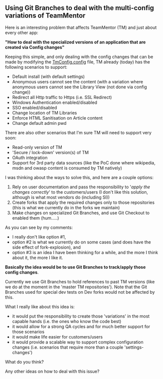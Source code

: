 ## Using Git Branches to deal with the multi-config variations of TeamMentor

Here is an interesting problem that affects TeamMentor (TM)  and just about every other app:  

**"How to deal with the specialized versions of an application that are created via Config changes"**

Keeping this simple, and only dealing with the config changes that can be made by modifying the [TmConfig.config](https://github.com/TeamMentor/Master/blob/master/Web%20Applications/TM_Website/https://github.com/TeamMentor/Master/blob/master/Web%20Applications/TM_Website/TmConfig.config) file, TM already (today) has the following scenarios to support:  

* Default install (with default settings)
* Anonymous users cannot see the content (with a variation where anonymous users cannot see the Library View (not done via config change))
* Redirect all Http traffic to Https (i.e. SSL Redirect)
* Windows Authentication enabled/disabled
* SSO enabled/disabled
* Change location of TM Libraries
* Enforce HTML Sanitisation on Article content
* Change default admin pwd

There are also other scenarios that I'm sure TM will need to support very soon:

* Read-only version of TM
* 'Secure / lock-down' version(s) of TM
* OAuth integration
* Support for 3rd party data sources (like the PoC done where wikipedia, msdn and owasp content is consumed by TM natively)

I was thinking about the ways to solve this, and here are a couple options:

1. Rely on user documentation and pass the responsibility to '_apply the changes correctly_' to the customers/users (I don't like this solution, although is what most vendors do (including SI))
2. Create forks that apply the required changes only to those repositories (this is what we currently do in the forks we maintain)
3. Make changes on specialized Git Branches, and use Git Checkout to enabled them (hum.....)

As you can see by my comments:

* I really don't like option #1,
* option #2 is what we currently do on some cases (and does have the side effect of fork-explosion), and
* option #3 is an idea I have been thinking for a while, and the more I think about it, the more I like it.

**Basically the idea would be to use Git Branches to track/apply those config changes**.

Currently we use Git Branches to hold references to past TM versions (like we do at the moment in the 'master TM repositories'). Note that the Git Branches used for special dev tests on Dev forks would not be affected by this.

What I really like about this idea is:

  * it would put the responsibility to create those 'variations' in the most capable hands (i.e. the ones who know the code best)
  * it would allow for a strong QA cycles and for much better support for those scenarios
  * it would make life easier for customers/users
  * it would provide a scalable way to support complex configuration changes (i.e. scenarios that require more than a couple 'settings-changes')

What do you think?

Any other ideas on how to deal with this issue?
